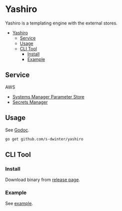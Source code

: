 # Yashiro

Yashiro is a templating engine with the external stores.

* [Yashiro](#yashiro)
  * [Service](#service)
  * [Usage](#usage)
  * [CLI Tool](#cli-tool)
    * [Install](#install)
    * [Example](#example)

## Service

AWS

* [Systems Manager Parameter Store](https://docs.aws.amazon.com/systems-manager/)
* [Secrets Manager](https://docs.aws.amazon.com/secretsmanager/)

## Usage

See [Godoc](https://pkg.go.dev/github.com/s-dwinter/yashiro).

```sh
go get github.com/s-dwinter/yashiro
```

## CLI Tool

### Install

Download binary from [release page](https://github.com/s-dwinter/yashiro/releases).

### Example

See [example](./example/).
